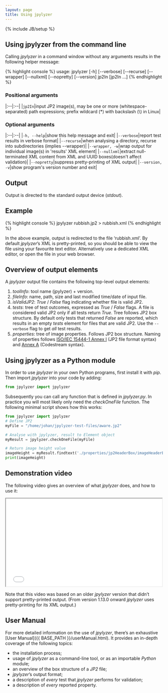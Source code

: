 ```yaml
---
layout: page
title: Using jpylyzer
---
```

{% include JB/setup %}

## Using jpylyzer from the command line

Calling *jpylyzer* in a command window without any arguments results in the following helper message:

{% highlight console %}
usage: jpylyzer [-h] [--verbose] [--recurse] [--wrapper] [--nullxml]
                   [--nopretty] [--version] jp2In [jp2In ...]
{% endhighlight %}

### Positional arguments

|:--|:--|
|`jp2In`|input JP2 image(s), may be one or more (whitespace-separated) path expressions; prefix wildcard (\*) with backslash (\\) in Linux|


### Optional arguments

|:--|:--|
|`-h, --help`|show this help message and exit|
|`--verbose`|report test results in verbose format|
|`--recurse`|when analysing a directory, recurse into subdirectories (implies --wrapper)|
|`--wrapper, -w`|wrap output for individual image(s) in 'results' XML element|
|`--nullxml`|extract null-terminated XML content from XML and UUID boxes(doesn't affect validation)|
|`--nopretty`|suppress pretty-printing of XML output|
|`--version, -v`|show program's version number and exit|

## Output 
Output is directed to the standard output device (*stdout*).

## Example

{% highlight console %}
jpylyzer rubbish.jp2 > rubbish.xml
{% endhighlight %}

In the above example, output is redirected to the file &#8216;rubbish.xml&#8217;. By default *jpylyzer*&#8217;s XML is pretty-printed, so you should be able to view the file using your favourite text editor. Alternatively use a dedicated XML editor, or open the file in your web browser.

## Overview of output elements

A *jpylyzer* output file contains the following top-level output elements:

1. *toolInfo*: tool name (jpylyzer) + version.
2. *fileInfo*: name, path, size and last modified time/date of input file.
3. *isValidJP2*: *True* / *False* flag indicating whether file is valid JP2.
4. *tests*: tree of test outcomes, expressed as *True* / *False* flags.
   A file is considered valid JP2 only if all tests return *True*. Tree follows JP2 box structure. By default only tests that returned *False* are reported, which results in an empty *tests*  element for files that are valid JP2. Use the  `--verbose` flag to get *all* test results.
5. *properties*: tree of image properties. Follows JP2 box structure. Naming of properties follows [ISO/IEC 15444-1 Annex I](https://web.archive.org/web/20100926184120/http://www.jpeg.org/public/15444-1annexi.pdf) (JP2 file format syntax) and [Annex A](http://www.itu.int/rec/T-REC-T.800/en) (Codestream syntax).

## Using jpylyzer as a Python module

In order to use *jpylyzer* in your own Python programs, first install it
with *pip*. Then import *jpylyzer* into your code by adding:

```python
from jpylyzer import jpylyzer
```

Subsequently you can call any function that is defined in *jpylyzer.py*.
In practice you will most likely only need the *checkOneFile* function. 
The following minimal script shows how this works:

```python
from jpylyzer import jpylyzer
# Define JP2
myFile = "/home/johan/jpylyzer-test-files/aware.jp2"

# Analyse with jpylyzer, result to Element object
myResult = jpylyzer.checkOneFile(myFile)

# Return image height value
imageHeight = myResult.findtext('./properties/jp2HeaderBox/imageHeaderBox/height')
print(imageHeight)
```

## Demonstration video

The following video gives an overview of what *jpylyzer* does, and how to use it:

<iframe src="{{ site.jpylyzerVideo }}" width="500" height="281" allowfullscreen></iframe>

Note that this video was based on an older *jpylyzer* version that didn&#8217;t support pretty-printed output. (From version 1.13.0 onward *jpylyzer* uses pretty-printing for its XML output.)

## User Manual

For more detailed information on the use of *jpylyzer*, there&#8217;s an exhaustive [User Manual]({{ BASE_PATH }}/userManual.html). It provides an in-depth coverage of the following topics:

* the installation process;
* usage of *jpylyzer* as a command-line tool, or as an importable *Python* module;
* an overview of the box structure of a *JP2* file;
* *jpylyzer*&#8217;s output format;
* a description of *every* test that *jpylyzer* performs for validation;
* a description of *every* reported property.

